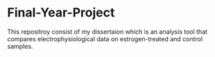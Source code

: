 # Final-Year-Project
This repositroy consist of my dissertaion which is an analysis tool that compares electrophysiological data on estrogen-treated and control samples. 
